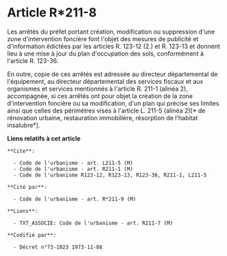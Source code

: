 # Article R*211-8

Les arrêtés du préfet portant création, modification ou suppression d'une zone d'intervention foncière font l'objet des
mesures de publicité et d'information édictées par les articles R. 123-12 (2.) et R. 123-13 et donnent lieu à une mise à jour
du plan d'occupation des sols, conformément à l'article R. 123-36.

En outre, copie de ces arrêtés est adressée au directeur départemental de l'équipement, au directeur départemental des
services fiscaux et aux organismes et services mentionnés à l'article R. 211-1 (alinéa 2), accompagnée, si ces arrêtés ont
pour objet la création de la zone d'intervention foncière ou sa modification, d'un plan qui précise ses limites ainsi que
celles des périmètres visés à l'article L. 211-5 (alinéa 2)[* de rénovation urbaine, restauration immobilière, résorption de
l'habitat insalubre*].

**Liens relatifs à cet article**

	**Cite**:

	  - Code de l'urbanisme - art. L211-5 (M)
	  - Code de l'urbanisme - art. R211-1 (M)
	  - Code de l'urbanisme R123-12, R123-13, R123-36, R211-1, L211-5

	**Cité par**:

	  - Code de l'urbanisme - art. R*211-9 (M)

	**Liens**:

	  - TXT_ASSOCIE: Code de l'urbanisme - art. R211-7 (M)

	**Codifié par**:

	  - Décret n°73-1023 1973-11-08
